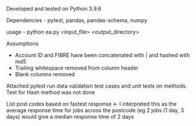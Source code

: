Developed and tested on Python 3.9.6

Dependencies - pytest, pandas, pandas-schema, numpy

usage - python ea.py <input_file> <output_directory>

Assumptions
- Account ID and FIBRE have been concatenated with | and hashed with md5
- Trailing whitespace removed from column header
- Blank columns removed

Attached pytest run data validation test cases and unit tests on methods. Test for Hash method was not done

List post codes based on fastest response  <- I interpreted this as the average response time for jobs across the postcode (eg 2 jobs (1 day, 3 days) would give a median response time of 2 days
